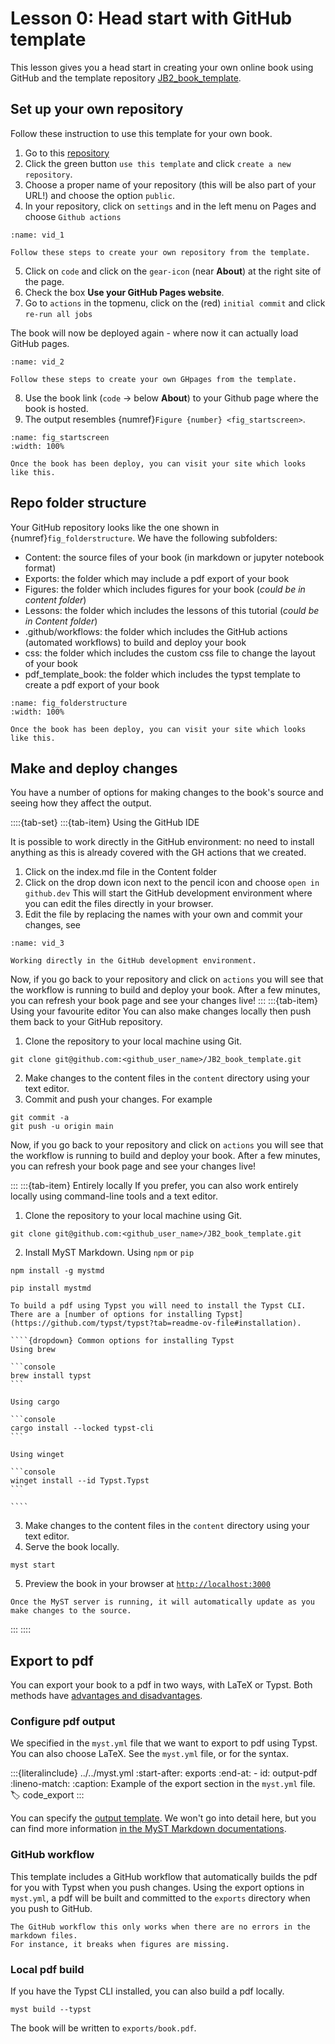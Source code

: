 # Lesson 0: Head start with GitHub template

This lesson gives you a head start in creating your own online book using GitHub and the template repository [JB2_book_template](https://github.com/FreekPols/JB2_book_template).

## Set up your own repository

Follow these instruction to use this template for your own book.

1. Go to this [repository](https://github.com/FreekPols/JB2_book_template.git)
2. Click the green button `use this template` and click `create a new repository`.
3. Choose a proper name of your repository (this will be also part of your URL!) and choose the option `public`.
4. In your repository, click on `settings` and in the left menu on Pages and choose `Github actions`

``` {figure} figures/start.*
:name: vid_1

Follow these steps to create your own repository from the template.
```

5. Click on `code` and click on the `gear-icon` (near **About**) at the right site of the page. 
6. Check the box **Use your GitHub Pages website**.
7. Go to `actions` in the topmenu, click on the (red) `initial commit` and click `re-run all jobs`


The book will now be deployed again - where now it can actually load GitHub pages. 

``` {figure} figures/2ndpart.*
:name: vid_2

Follow these steps to create your own GHpages from the template.
```



8. Use the book link  (`code` $\rightarrow$ below **About**) to your Github page where the book is hosted.
9. The output resembles {numref}`Figure {number} <fig_startscreen>`.

```{figure} figures/startscreen.png
:name: fig_startscreen
:width: 100%

Once the book has been deploy, you can visit your site which looks like this.
```

## Repo folder structure

Your GitHub repository looks like the one shown in {numref}`fig_folderstructure`. We have the following subfolders:

- Content: the source files of your book (in markdown or jupyter notebook format)
- Exports: the folder which may include a pdf export of your book
- Figures: the folder which includes figures for your book (*could be in content folder*)
- Lessons: the folder which includes the lessons of this tutorial (*could be in Content folder*)
- .github/workflows: the folder which includes the GitHub actions (automated workflows) to build and deploy your book
- css: the folder which includes the custom css file to change the layout of your book
- pdf_template_book: the folder which includes the typst template to create a pdf export of your book

```{figure} figures/Folderstructure.png
:name: fig_folderstructure
:width: 100%

Once the book has been deploy, you can visit your site which looks like this.
```

## Make and deploy changes

You have a number of options for making changes to the book's source and seeing how they affect the output.

::::{tab-set}
:::{tab-item} Using the GitHub IDE

It is possible to work directly in the GitHub environment: no need to install anything as this is already covered with the GH actions that we created.

1. Click on the index.md file in the Content folder
2. Click on the drop down icon next to the pencil icon and choose `open in github.dev` This will start the GitHub development environment where you can edit the files directly in your browser.
3. Edit the file by replacing the names with your own and commit your changes, see [](#vid_3)

```{figure} figures/GHdev.*
:name: vid_3

Working directly in the GitHub development environment.
```

Now, if you go back to your repository and click on `actions` you will see that the workflow is running to build and deploy your book. After a few minutes, you can refresh your book page and see your changes live!
:::
:::{tab-item} Using your favourite editor
You can also make changes locally then push them back to your GitHub repository.
1. Clone the repository to your local machine using Git.

```console
git clone git@github.com:<github_user_name>/JB2_book_template.git
```

2. Make changes to the content files in the `content` directory using your text editor.
3. Commit and push your changes. For example

```console
git commit -a
git push -u origin main
```

Now, if you go back to your repository and click on `actions` you will see that the workflow is running to build and deploy your book. After a few minutes, you can refresh your book page and see your changes live!

:::
:::{tab-item} Entirely locally
If you prefer, you can also work entirely locally using command-line tools and a text editor.

1. Clone the repository to your local machine using Git.

```console
git clone git@github.com:<github_user_name>/JB2_book_template.git
```

2. Install MyST Markdown. Using `npm` or `pip`

```console
npm install -g mystmd
```

```console
pip install mystmd
```

`````{hint}
To build a pdf using Typst you will need to install the Typst CLI.
There are a [number of options for installing Typst](https://github.com/typst/typst?tab=readme-ov-file#installation).

````{dropdown} Common options for installing Typst
Using brew

```console
brew install typst
```

Using cargo

```console
cargo install --locked typst-cli
```

Using winget

```console
winget install --id Typst.Typst
```

````
`````

3. Make changes to the content files in the `content` directory using your text editor.
4. Serve the book locally.

```console
myst start
```

5. Preview the book in your browser at [`http://localhost:3000`](http://localhost:3000)

```{tip}
Once the MyST server is running, it will automatically update as you make changes to the source.
```

:::
::::

## Export to pdf

You can export your book to a pdf in two ways, with LaTeX or Typst.
Both methods have [advantages and disadvantages](https://mystmd.org/guide/creating-pdf-documents).

### Configure pdf output

We specified in the `myst.yml` file that we want to export to pdf using Typst.
You can also choose LaTeX.
See the `myst.yml` file, or [](#code_export) for the syntax.

:::{literalinclude} ../../myst.yml
:start-after: exports
:end-at: - id: output-pdf
:lineno-match:
:caption: Example of the export section in the `myst.yml` file.
:label: code_export
:::

You can specify the [output template](https://github.com/myst-templates).
We won't go into detail here, but you can find more information [in the MyST Markdown documentations](https://mystmd.org/guide/creating-pdf-documents).

### GitHub workflow

This template includes a GitHub workflow that automatically builds the pdf for you with Typst when you push changes.
Using the export options in `myst.yml`, a pdf will be built and committed to the `exports` directory when you push to GitHub.

```{note}
The GitHub workflow this only works when there are no errors in the markdown files.
For instance, it breaks when figures are missing.
```

### Local pdf build

If you have the Typst CLI installed, you can also build a pdf locally.

```console
myst build --typst
```

The book will be written to `exports/book.pdf`.
